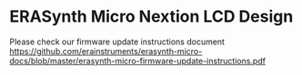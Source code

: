 # ERASynth Micro Nextion LCD Design

Please check our firmware update instructions document 
https://github.com/erainstruments/erasynth-micro-docs/blob/master/erasynth-micro-firmware-update-instructions.pdf
